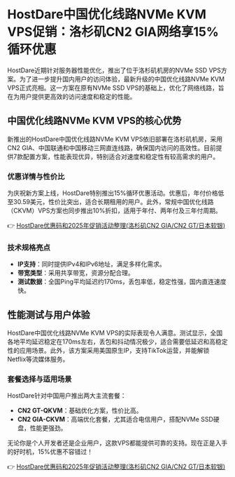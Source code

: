 # HostDare中国优化线路NVMe KVM VPS促销：洛杉矶CN2 GIA网络享15%循环优惠

HostDare近期针对服务器性能优化，推出了位于洛杉矶机房的NVMe SSD VPS方案。为了进一步提升国内用户的访问体验，最新升级的中国优化线路NVMe KVM VPS正式亮相。这一方案在原有NVMe SSD VPS的基础上，优化了网络线路，旨在为用户提供更高效的访问速度和稳定的性能。

## 中国优化线路NVMe KVM VPS的核心优势

新推出的HostDare中国优化线路NVMe KVM VPS依旧部署在洛杉矶机房，采用CN2 GIA、中国联通和中国移动三网直连线路，确保国内访问的高效性。目前提供7款配置方案，性能表现优异，特别适合对速度和稳定性有较高需求的用户。

### 优惠详情与性价比

为庆祝新方案上线，HostDare特别推出15%循环优惠活动。优惠后，年付价格低至30.59美元，性价比突出，适合长期租用的用户。此外，常规中国优化线路（CKVM）VPS方案也同步推出10%折扣，适用于年付、两年付及三年付周期。

👉 [HostDare优惠码和2025年促销活动整理(洛杉矶CN2 GIA/CN2 GT/日本软银)](https://bit.ly/hostdare)

### 技术规格亮点

- **IP支持**：同时提供IPv4和IPv6地址，满足多样化需求。
- **带宽类型**：采用共享带宽，资源分配合理。
- **测试数据**：全国Ping平均延迟约170ms，丢包率低，稳定性强，国内直连速度快。

## 性能测试与用户体验

HostDare中国优化线路NVMe KVM VPS的实际表现令人满意。测试显示，全国各地平均延迟稳定在170ms左右，丢包和抖动情况极少，适合需要低延迟和高稳定性的应用场景。此外，该方案采用美国原生IP，支持TikTok运营，并能解锁Netflix等流媒体服务。

### 套餐选择与适用场景

HostDare针对中国用户推出两大主流套餐：
- **CN2 GT-QKVM**：基础优化方案，性价比高。
- **CN2 GIA-CKVM**：高端优化套餐，尤其适合电信用户，搭配NVMe SSD硬盘，性能更强劲。

无论你是个人开发者还是企业用户，这款VPS都能提供可靠的支持。现在正是入手的好时机，15%优惠不容错过！

👉 [HostDare优惠码和2025年促销活动整理(洛杉矶CN2 GIA/CN2 GT/日本软银)](https://bit.ly/hostdare)